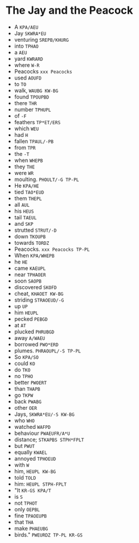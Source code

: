 # The Jay and the Peacock

* A `KPA/AEU`
* Jay `SKWRA*EU`
* venturing `SREPB/KHURG`
* into `TPHAO`
* a `AEU`
* yard `KWRARD`
* where `W-R`
* Peacocks `xxx Peacocks`
* used `AOUFD`
* to `TO`
* walk, `WAUBG KW-BG`
* found `TPOUPBD`
* there `THR`
* number `TPHUPL`
* of `-F`
* feathers `TP*ET/ERS`
* which `WEU`
* had `H`
* fallen `TPAUL/-PB`
* from `TPR`
* the `-T`
* when `WHEPB`
* they `THE`
* were `WR`
* moulting. `PHOULT/-G TP-PL`
* He `KPA/HE`
* tied `TAO*EUD`
* them `THEPL`
* all `AUL`
* his `HEUS`
* tail `TAEUL`
* and `SKP`
* strutted `STRUT/-D`
* down `TKOUPB`
* towards `TORDZ`
* Peacocks. `xxx Peacocks TP-PL`
* When `KPA/WHEPB`
* he `HE`
* came `KAEUPL`
* near `TPHAOER`
* soon `SAOPB`
* discovered `SKOFD`
* cheat, `KHAOET KW-BG`
* striding `STRAOEUD/-G`
* up `UP`
* him `HEUPL`
* pecked `PEBGD`
* at `AT`
* plucked `PHRUBGD`
* away `A/WAEU`
* borrowed `PWO*ERD`
* plumes. `PHRAOUPL/-S TP-PL`
* So `KPA/SO`
* could `KO`
* do `TKO`
* no `TPHO`
* better `PWOERT`
* than `THAPB`
* go `TKPW`
* back `PWABG`
* other `OER`
* Jays, `SKWRA*EU/-S KW-BG`
* who `WHO`
* watched `WAFPD`
* behaviour `PWAEUFR/A*U`
* distance; `STKAPBS STPH*FPLT`
* but `PWUT`
* equally `KWAEL`
* annoyed `TPHOEUD`
* with `W`
* him, `HEUPL KW-BG`
* told `TOLD`
* him: `HEUPL STPH-FPLT`
* "It `KR-GS KPA/T`
* is `S`
* not `TPHOT`
* only `OEPBL`
* fine `TPAOEUPB`
* that `THA`
* make `PHAEUBG`
* birds." `PWEURDZ TP-PL KR-GS`

